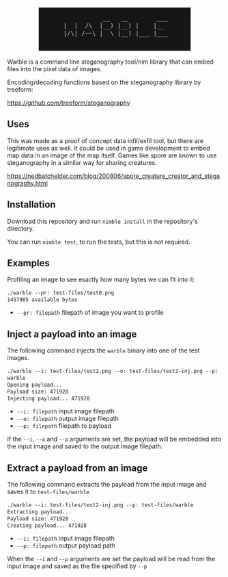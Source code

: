 <p align="center">
  <img src="warble/test-files/warble.png">
</p>

Warble is a command line steganography tool/nim library that can embed files into the pixel data of images.

Encoding/decoding functions based on the steganography library by treeform:

https://github.com/treeform/steganography

## Uses

This was made as a proof of concept data infil/exfil tool, but there are legitimate uses as well.  It could be used in game development to embed map data in an image of the map itself.   Games like spore are known to use steganography in a similar way for sharing creatures.

https://nedbatchelder.com/blog/200806/spore_creature_creator_and_steganography.html

## Installation

Download this repository and run `nimble install` in the repository's directory.

You can run `nimble test`, to run the tests, but this is not required.

## Examples

Profiling an image to see exactly how many bytes we can fit into it:

```
./warble --pr: test-files/test0.png
1457985 available bytes
```

* `--pr: filepath`    filepath of image you want to profile

## Inject a payload into an image

The following command injects the `warble` binary into one of the test images.

```
./warble --i: test-files/test2.png --o: test-files/test2-inj.png --p: warble
Opening payload...
Payload size: 471928
Injecting payload... 471928
```

* `--i: filepath`    input image filepath
* `--o: filepath`    output image filepath
* `--p: filepath`     filepath to payload

If the `--i`, `--o` and `--p` arguments are set, the payload will be embedded into the input image and saved to the output image filepath.

## Extract a payload from an image

The following command extracts the payload from the input image and saves it to `test-files/warble`

```
./warble --i: test-files/test2-inj.png --p: test-files/warble
Extracting payload...
Payload size: 471928
Creating payload... 471928
```

* `--i: filepath`    input image filepath
* `--p: filepath`     output payload path

When the `--i` and `--p` arguments are set the payload will be read from the input image and saved as the file specified by `--p`
